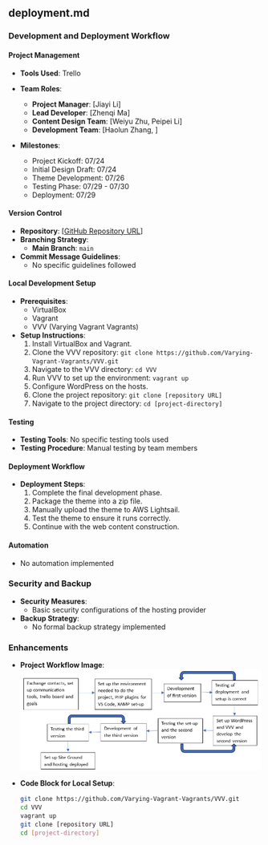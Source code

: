 ## deployment.md

### Development and Deployment Workflow

#### Project Management
- **Tools Used**: Trello
- **Team Roles**:
  - **Project Manager**: [Jiayi Li]
  - **Lead Developer**: [Zhenqi Ma]
  - **Content Design Team**: [Weiyu Zhu, Peipei Li]
  - **Development Team**: [Haolun Zhang, ]
  
- **Milestones**:
  - Project Kickoff: 07/24
  - Initial Design Draft: 07/24
  - Theme Development: 07/26
  - Testing Phase: 07/29 - 07/30
  - Deployment: 07/29

#### Version Control
- **Repository**: [[GitHub Repository URL](https://github.com/cp3402-students/project-cp3402-group4d)]
- **Branching Strategy**: 
  - **Main Branch**: `main`
- **Commit Message Guidelines**: 
  - No specific guidelines followed

#### Local Development Setup
- **Prerequisites**:
  - VirtualBox
  - Vagrant
  - VVV (Varying Vagrant Vagrants)
- **Setup Instructions**:
  1. Install VirtualBox and Vagrant.
  2. Clone the VVV repository: `git clone https://github.com/Varying-Vagrant-Vagrants/VVV.git`
  3. Navigate to the VVV directory: `cd VVV`
  4. Run VVV to set up the environment: `vagrant up`
  5. Configure WordPress on the hosts.
  6. Clone the project repository: `git clone [repository URL]`
  7. Navigate to the project directory: `cd [project-directory]`

#### Testing
- **Testing Tools**: No specific testing tools used
- **Testing Procedure**: Manual testing by team members

#### Deployment Workflow
- **Deployment Steps**:
  1. Complete the final development phase.
  2. Package the theme into a zip file.
  3. Manually upload the theme to AWS Lightsail.
  4. Test the theme to ensure it runs correctly.
  5. Continue with the web content construction.

#### Automation
- No automation implemented

### Security and Backup
- **Security Measures**:
  - Basic security configurations of the hosting provider
- **Backup Strategy**:
  - No formal backup strategy implemented

### Enhancements

- **Project Workflow Image**: 
  ![Project Workflow](images/workflowdiagram.png)

- **Code Block for Local Setup**:
  ```bash
  git clone https://github.com/Varying-Vagrant-Vagrants/VVV.git
  cd VVV
  vagrant up
  git clone [repository URL]
  cd [project-directory]
